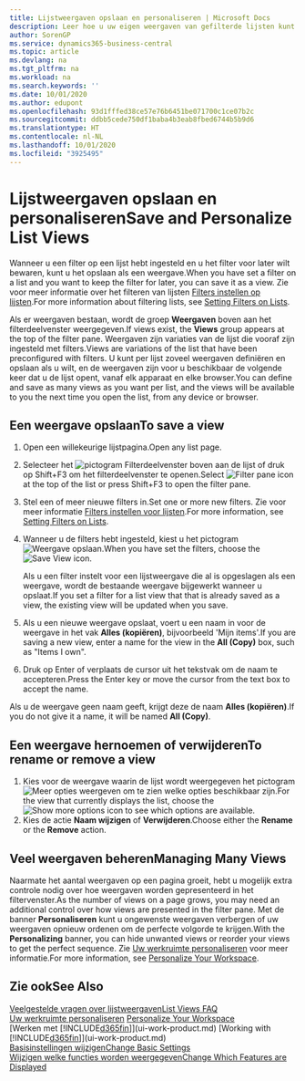 ```yaml
---
title: Lijstweergaven opslaan en personaliseren | Microsoft Docs
description: Leer hoe u uw eigen weergaven van gefilterde lijsten kunt maken.
author: SorenGP
ms.service: dynamics365-business-central
ms.topic: article
ms.devlang: na
ms.tgt_pltfrm: na
ms.workload: na
ms.search.keywords: ''
ms.date: 10/01/2020
ms.author: edupont
ms.openlocfilehash: 93d1fffed38ce57e76b6451be071700c1ce07b2c
ms.sourcegitcommit: ddbb5cede750df1baba4b3eab8fbed6744b5b9d6
ms.translationtype: HT
ms.contentlocale: nl-NL
ms.lasthandoff: 10/01/2020
ms.locfileid: "3925495"
---
```

# <a name="save-and-personalize-list-views"></a><span data-ttu-id="88ea9-103">Lijstweergaven opslaan en personaliseren</span><span class="sxs-lookup"><span data-stu-id="88ea9-103">Save and Personalize List Views</span></span>
<span data-ttu-id="88ea9-104">Wanneer u een filter op een lijst hebt ingesteld en u het filter voor later wilt bewaren, kunt u het opslaan als een weergave.</span><span class="sxs-lookup"><span data-stu-id="88ea9-104">When you have set a filter on a list and you want to keep the filter for later, you can save it as a view.</span></span> <span data-ttu-id="88ea9-105">Zie voor meer informatie over het filteren van lijsten [Filters instellen op lijsten](ui-enter-criteria-filters.md#setting-filters-on-lists).</span><span class="sxs-lookup"><span data-stu-id="88ea9-105">For more information about filtering lists, see [Setting Filters on Lists](ui-enter-criteria-filters.md#setting-filters-on-lists).</span></span>

<span data-ttu-id="88ea9-106">Als er weergaven bestaan, wordt de groep **Weergaven** boven aan het filterdeelvenster weergegeven.</span><span class="sxs-lookup"><span data-stu-id="88ea9-106">If views exist, the **Views** group appears at the top of the filter pane.</span></span> <span data-ttu-id="88ea9-107">Weergaven zijn variaties van de lijst die vooraf zijn ingesteld met filters.</span><span class="sxs-lookup"><span data-stu-id="88ea9-107">Views are variations of the list that have been preconfigured with filters.</span></span> <span data-ttu-id="88ea9-108">U kunt per lijst zoveel weergaven definiëren en opslaan als u wilt, en de weergaven zijn voor u beschikbaar de volgende keer dat u de lijst opent, vanaf elk apparaat en elke browser.</span><span class="sxs-lookup"><span data-stu-id="88ea9-108">You can define and save as many views as you want per list, and the views will be available to you the next time you open the list, from any device or browser.</span></span>

## <a name="to-save-a-view"></a><span data-ttu-id="88ea9-109">Een weergave opslaan</span><span class="sxs-lookup"><span data-stu-id="88ea9-109">To save a view</span></span>
1. <span data-ttu-id="88ea9-110">Open een willekeurige lijstpagina.</span><span class="sxs-lookup"><span data-stu-id="88ea9-110">Open any list page.</span></span>
2. <span data-ttu-id="88ea9-111">Selecteer het ![pictogram Filterdeelvenster](media/open-filter-pane-icon.png "Pictogram Filterdeelvenster") boven aan de lijst of druk op Shift+F3 om het filterdeelvenster te openen.</span><span class="sxs-lookup"><span data-stu-id="88ea9-111">Select ![Filter pane icon](media/open-filter-pane-icon.png "Filter pane icon") at the top of the list or press Shift+F3 to open the filter pane.</span></span>
3. <span data-ttu-id="88ea9-112">Stel een of meer nieuwe filters in.</span><span class="sxs-lookup"><span data-stu-id="88ea9-112">Set one or more new filters.</span></span> <span data-ttu-id="88ea9-113">Zie voor meer informatie [Filters instellen voor lijsten](ui-enter-criteria-filters.md#setting-filters-on-lists).</span><span class="sxs-lookup"><span data-stu-id="88ea9-113">For more information, see [Setting Filters on Lists](ui-enter-criteria-filters.md#setting-filters-on-lists).</span></span>
4. <span data-ttu-id="88ea9-114">Wanneer u de filters hebt ingesteld, kiest u het pictogram ![Weergave opslaan](media/save_view_icon.png "Weergave opslaan").</span><span class="sxs-lookup"><span data-stu-id="88ea9-114">When you have set the filters, choose the ![Save View](media/save_view_icon.png "Save View") icon.</span></span>

    <span data-ttu-id="88ea9-115">Als u een filter instelt voor een lijstweergave die al is opgeslagen als een weergave, wordt de bestaande weergave bijgewerkt wanneer u opslaat.</span><span class="sxs-lookup"><span data-stu-id="88ea9-115">If you set a filter for a list view that that is already saved as a view, the existing view will be updated when you save.</span></span>
5. <span data-ttu-id="88ea9-116">Als u een nieuwe weergave opslaat, voert u een naam in voor de weergave in het vak **Alles (kopiëren)**, bijvoorbeeld 'Mijn items'.</span><span class="sxs-lookup"><span data-stu-id="88ea9-116">If you are saving a new view, enter a name for the view in the **All (Copy)** box, such as "Items I own".</span></span>
6. <span data-ttu-id="88ea9-117">Druk op Enter of verplaats de cursor uit het tekstvak om de naam te accepteren.</span><span class="sxs-lookup"><span data-stu-id="88ea9-117">Press the Enter key or move the cursor from the text box to accept the name.</span></span>

<span data-ttu-id="88ea9-118">Als u de weergave geen naam geeft, krijgt deze de naam **Alles (kopiëren)**.</span><span class="sxs-lookup"><span data-stu-id="88ea9-118">If you do not give it a name, it will be named **All (Copy)**.</span></span>

## <a name="to-rename-or-remove-a-view"></a><span data-ttu-id="88ea9-119">Een weergave hernoemen of verwijderen</span><span class="sxs-lookup"><span data-stu-id="88ea9-119">To rename or remove a view</span></span>
1. <span data-ttu-id="88ea9-120">Kies voor de weergave waarin de lijst wordt weergegeven het pictogram ![Meer opties weergeven](media/show-more-options-icon.png "Meer opties weergeven") om te zien welke opties beschikbaar zijn.</span><span class="sxs-lookup"><span data-stu-id="88ea9-120">For the view that currently displays the list, choose the ![Show more options](media/show-more-options-icon.png "Show more options") icon to see which options are available.</span></span>
2. <span data-ttu-id="88ea9-121">Kies de actie **Naam wijzigen** of **Verwijderen**.</span><span class="sxs-lookup"><span data-stu-id="88ea9-121">Choose either the **Rename** or the **Remove** action.</span></span>

## <a name="managing-many-views"></a><span data-ttu-id="88ea9-122">Veel weergaven beheren</span><span class="sxs-lookup"><span data-stu-id="88ea9-122">Managing Many Views</span></span>
<span data-ttu-id="88ea9-123">Naarmate het aantal weergaven op een pagina groeit, hebt u mogelijk extra controle nodig over hoe weergaven worden gepresenteerd in het filtervenster.</span><span class="sxs-lookup"><span data-stu-id="88ea9-123">As the number of views on a page grows, you may need an additional control over how views are presented in the filter pane.</span></span> <span data-ttu-id="88ea9-124">Met de banner **Personaliseren** kunt u ongewenste weergaven verbergen of uw weergaven opnieuw ordenen om de perfecte volgorde te krijgen.</span><span class="sxs-lookup"><span data-stu-id="88ea9-124">With the **Personalizing** banner, you can hide unwanted views or reorder your views to get the perfect sequence.</span></span> <span data-ttu-id="88ea9-125">Zie [Uw werkruimte personaliseren](ui-personalization-user.md) voor meer informatie.</span><span class="sxs-lookup"><span data-stu-id="88ea9-125">For more information, see [Personalize Your Workspace](ui-personalization-user.md).</span></span>

## <a name="see-also"></a><span data-ttu-id="88ea9-126">Zie ook</span><span class="sxs-lookup"><span data-stu-id="88ea9-126">See Also</span></span>
[<span data-ttu-id="88ea9-127">Veelgestelde vragen over lijstweergaven</span><span class="sxs-lookup"><span data-stu-id="88ea9-127">List Views FAQ</span></span>](ui-views-faq.md)  
<span data-ttu-id="88ea9-128">[Uw werkruimte personaliseren](ui-personalization-user.md)  </span><span class="sxs-lookup"><span data-stu-id="88ea9-128">[Personalize Your Workspace](ui-personalization-user.md)  </span></span>  
<span data-ttu-id="88ea9-129">[Werken met [!INCLUDE[d365fin](includes/d365fin_md.md)]](ui-work-product.md)  </span><span class="sxs-lookup"><span data-stu-id="88ea9-129">[Working with [!INCLUDE[d365fin](includes/d365fin_md.md)]](ui-work-product.md)  </span></span>  
[<span data-ttu-id="88ea9-130">Basisinstellingen wijzigen</span><span class="sxs-lookup"><span data-stu-id="88ea9-130">Change Basic Settings</span></span>](ui-change-basic-settings.md)  
[<span data-ttu-id="88ea9-131">Wijzigen welke functies worden weergegeven</span><span class="sxs-lookup"><span data-stu-id="88ea9-131">Change Which Features are Displayed</span></span>](ui-experiences.md)  
